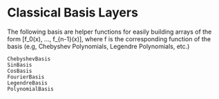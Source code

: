# Classical Basis Layers

The following basis are helper functions for easily building arrays of the form [f_0(x), ..., f_{n-1}(x)], where f is the corresponding function of the basis (e.g, Chebyshev Polynomials, Legendre Polynomials, etc.)

```@docs
ChebyshevBasis
SinBasis
CosBasis
FourierBasis
LegendreBasis
PolynomialBasis
```
